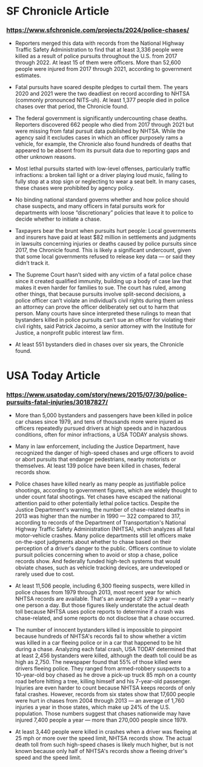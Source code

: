 # SF Chronicle Article
### https://www.sfchronicle.com/projects/2024/police-chases/

- Reporters merged this data with records from the National Highway Traffic Safety Administration to find that at least 
3,336 people were killed as a result of police pursuits throughout the U.S. from 2017 through 2022. At least 15 of them 
were officers. More than 52,600 people were injured from 2017 through 2021, according to government estimates.

- Fatal pursuits have soared despite pledges to curtail them. The years 2020 and 2021 were the two deadliest on record according to NHTSA (commonly pronounced NITS-uh). At least 1,377 people died in police chases over that period, the Chronicle found.

- The federal government is significantly undercounting chase deaths. Reporters discovered 662 people who died from 2017 through 2021 but were missing from fatal pursuit data published by NHTSA. While the agency said it excludes cases in which an officer purposely rams a vehicle, for example, the Chronicle also found hundreds of deaths that appeared to be absent from its pursuit data due to reporting gaps and other unknown reasons.

- Most lethal pursuits started with low-level offenses, particularly traffic infractions: a broken tail light or a driver playing loud music, failing to fully stop at a stop sign or neglecting to wear a seat belt. In many cases, these chases were prohibited by agency policy.

- No binding national standard governs whether and how police should chase suspects, and many officers in fatal pursuits work for departments with loose “discretionary” policies that leave it to police to decide whether to initiate a chase.

- Taxpayers bear the brunt when pursuits hurt people: Local governments and insurers have paid at least $82 million in settlements and judgments in lawsuits concerning injuries or deaths caused by police pursuits since 2017, the Chronicle found. This is likely a significant undercount, given that some local governments refused to release key data — or said they didn’t track it.

- The Supreme Court hasn’t sided with any victim of a fatal police chase since it created qualified immunity, building up a body of case law that makes it even harder for families to sue. The court has ruled, among other things, that because pursuits involve split-second decisions, a police officer can’t violate an individual’s civil rights during them unless an attorney can prove the officer deliberately set out to harm that person. Many courts have since interpreted these rulings to mean that bystanders killed in police pursuits can’t sue an officer for violating their civil rights, said Patrick Jacoimo, a senior attorney with the Institute for Justice, a nonprofit public interest law firm.

- At least 551 bystanders died in chases over six years, the Chronicle found.




# USA Today Article 
### https://www.usatoday.com/story/news/2015/07/30/police-pursuits-fatal-injuries/30187827/

- More than 5,000 bystanders and passengers have been killed in police car chases since 1979, and tens of thousands more were injured as officers repeatedly pursued drivers at high speeds and in hazardous conditions, often for minor infractions, a USA TODAY analysis shows.

- Many in law enforcement, including the Justice Department, have recognized the danger of high-speed chases and urge officers to avoid or abort pursuits that endanger pedestrians, nearby motorists or themselves. At least 139 police have been killed in chases, federal records show.

- Police chases have killed nearly as many people as justifiable police shootings, according to government figures, which are widely thought to under count fatal shootings. Yet chases have escaped the national attention paid to other potentially lethal police tactics. Despite the Justice Department's warning, the number of chase-related deaths in 2013 was higher than the number in 1990 — 322 compared to 317, according to records of the Department of Transportation's National Highway Traffic Safety Administration (NHTSA), which analyzes all fatal motor-vehicle crashes. Many police departments still let officers make on-the-spot judgments about whether to chase based on their perception of a driver's danger to the public. Officers continue to violate pursuit policies concerning when to avoid or stop a chase, police records show. And federally funded high-tech systems that would obviate chases, such as vehicle tracking devices, are undeveloped or rarely used due to cost.

- At least 11,506 people, including 6,300 fleeing suspects, were killed in police chases from 1979 through 2013, most recent year for which NHTSA records are available. That's an average of 329 a year — nearly one person a day. But those figures likely understate the actual death toll because NHTSA uses police reports to determine if a crash was chase-related, and some reports do not disclose that a chase occurred.

- The number of innocent bystanders killed is impossible to pinpoint because hundreds of NHTSA's records fail to show whether a victim was killed in a car fleeing police or in a car that happened to be hit during a chase. Analyzing each fatal crash, USA TODAY determined that at least 2,456 bystanders were killed, although the death toll could be as high as 2,750. The newspaper found that 55% of those killed were drivers fleeing police. They ranged from armed-robbery suspects to a 10-year-old boy chased as he drove a pick-up truck 85 mph on a county road before hitting a tree, killing himself and his 7-year-old passenger. Injuries are even harder to count because NHTSA keeps records of only fatal crashes. However, records from six states show that 17,600 people were hurt in chases from 2004 through 2013 — an average of 1,760 injuries a year in those states, which make up 24% of the U.S. population. Those numbers suggest that chases nationwide may have injured 7,400 people a year — more than 270,000 people since 1979.

- At least 3,440 people were killed in crashes when a driver was fleeing at 25 mph or more over the speed limit, NHTSA records show. The actual death toll from such high-speed chases is likely much higher, but is not known because only half of NHTSA's records show a fleeing driver's speed and the speed limit.